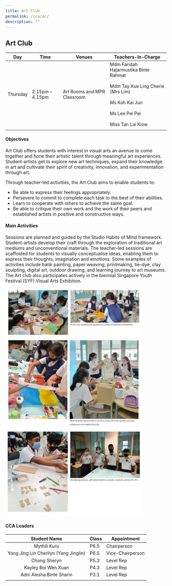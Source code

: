```yaml
---
title: Art Club
permalink: /cca/ac/
description: ""
---
```

## Art Club

| **Day** | **Time** | **Venues** | **Teachers-In-Charge** |
|:---:|---|---|---|
| Thursday | 2.15pm – 4.15pm | Art Rooms and MPR Classroom | Mdm Faridah Hajarmustika Binte Rahmat<br><br>Mdm Tay Xue Ling Cherie (Mrs Lim)  <br><br>Ms Koh Kai Jun<br><br>Ms Lee Pei Pei<br><br>Miss Tan Lai Kiow |
|  |  |  |  |
   
#### Objectives  

Art Club offers students with interest in visual arts an avenue to come together and hone their artistic talent through meaningful art experiences. Student-artists get to explore new art techniques, expand their knowledge in art and cultivate their spirit of creativity, innovation, and experimentation through art.

Through teacher-led activities, the Art Club aims to enable students to:

*   Be able to express their feelings appropriately.
*   Persevere to commit to complete each task to the best of their abilities.
*   Learn to cooperate with others to achieve the same goal.
*   Be able to critique their own work and the work of their peers and established artists in positive and constructive ways.

#### Main Activities

Sessions are planned and guided by the Studio Habits of Mind framework. Student-artists develop their craft through the exploration of traditional art mediums and unconventional materials. The teacher-led sessions are scaffolded for students to visually conceptualise ideas, enabling them to express their thoughts, imagination and emotions. Some examples of activities include batik painting, paper weaving, printmaking, tie-dye, clay sculpting, digital art, outdoor drawing, and learning journey to art museums. The Art club also participates actively in the biennial Singapore Youth Festival (SYF) Visual Arts Exhibition.

<img src="/images/photo1668582644.jpeg" style="width:85%">

<img src="/images/photo1668582687.jpeg" style="width:85%">

<img src="/images/photo1668582728.jpeg" style="width:85%">

#### CCA Leaders

| **Student Name** | **Class** | **Appointment** |
|:---:|---|---|
| Mythili Kuru | P6.5 | Chairperson |
| Yong Jing Lin Cherilyn (Yang Jinglin) | P6.5 | Vice-Chairperson |
| Chong Sheryn | P5.3 | Level Rep |
| Kayley Boi Wen Xuan | P4.3 | Level Rep |
| Adni Alesha Binte Sharin | P3.1 | Level Rep |
|  |  |  |